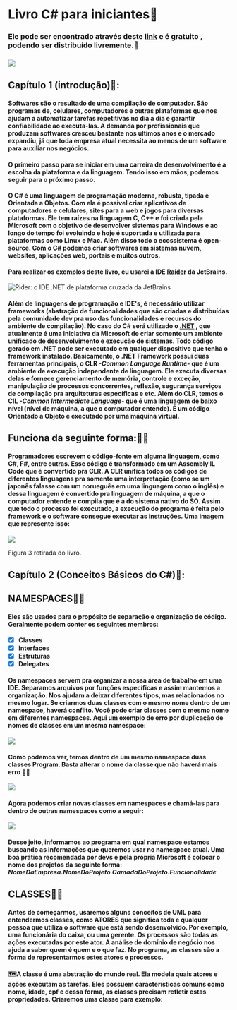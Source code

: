# Livro C# para iniciantes🧐

### Ele pode ser encontrado através deste [link](https://livrocsharp.com.br) e é gratuito , podendo ser distribuído livremente.🍃

### ![](https://media1.giphy.com/media/SKyeoZj4B5RCg/giphy.gif?cid=790b761120d5b38535c3cd17264a4bc4e9779ade0f9f7c97&rid=giphy.gif&ct=g)

## Capítulo 1 (introdução)📔:

#### Softwares são o resultado de uma compilação de computador. São programas de, celulares, computadores e outras plataformas que nos ajudam a automatizar tarefas repetitivas no dia a dia e garantir confiabilidade ao executa-las.  A demanda por profissionais que produzam softwares cresceu bastante nos últimos anos e o mercado expandiu, já que toda empresa atual necessita ao menos de um software para auxiliar nos negócios. 

#### O primeiro passo para se iniciar em uma carreira de desenvolvimento é a escolha da plataforma e da linguagem. Tendo isso em mãos, podemos seguir para o próximo passo. 

#### O C# é uma linguagem de programação moderna, robusta, tipada e Orientada a Objetos. Com ela é possível criar aplicativos de computadores e celulares, sites para a web e jogos para diversas plataformas. Ele tem raízes na linguagem C, C++ e foi criada pela Microsoft com o objetivo de desenvolver sistemas para Windows e ao longo do tempo foi evoluindo e hoje é suportada e utilizada para plataformas como Linux e Mac. Além disso todo o ecossistema é open-source.  Com o C# podemos criar softwares em sistemas nuvem, websites, aplicações web, portais e muitos outros.

#### Para realizar os exemplos deste livro, eu usarei a IDE [Raider](https://www.jetbrains.com/pt-br/rider/) da JetBrains.

![Rider: o IDE .NET de plataforma cruzada da JetBrains](https://resources.jetbrains.com/storage/products/rider/img/meta/rider_logo_300x300.png)

#### Além de linguagens de programação e IDE's, é necessário utilizar frameworks (abstração de funcionalidades que são criadas e distribuídas pela comunidade dev pra uso das funcionalidades e recursos do ambiente de compilação). No caso do C# será utilizado o [.NET](https://www.youtube.com/watch?v=hlgm_1Bzt-4) , que atualmente é uma iniciativa da Microsoft de criar somente um ambiente unificado de desenvolvimento e execução de sistemas. Todo código gerado em .NET pode ser executado em qualquer dispositivo que tenha o framework instalado. Basicamente, o .NET Framework possui duas ferramentas principais, o **CLR** *-Common Language Runtime-* que é um ambiente de execução independente de linguagem. Ele executa diversas delas e fornece gerenciamento de memória, controle e exceção, manipulação de processos concorrentes, reflexão, segurança serviços de compilação pra arquiteturas específicas e etc. Além do **CLR**, temos o **CIL** *-Common Intermediate Language-* que é uma linguagem de baixo nível (nível de máquina, a que o computador entende). É um código Orientado a Objeto e executado por uma máquina virtual.  

## Funciona da seguinte forma:🐱‍🏍

#### Programadores escrevem o código-fonte em alguma linguagem, como C#, F#, entre outras. Esse código é transformado em um Assembly IL Code que é convertido pra CLR. A CLR unifica todos os códigos de diferentes linguagens pra somente uma interpretação (como se um japonês falasse com um norueguês em uma linguagem como o inglês) e dessa linguagem é convertido pra linguagem de máquina, a que o computador entende e compila que é a do sistema nativo do SO. Assim que todo o processo foi executado, a execução do programa é feita pelo framework e o software consegue executar as instruções. Uma imagem que represente isso: 

![](https://github.com/majuliah/livrosLidos/blob/main/img/print1.png?raw=true)

Figura 3 retirada do livro.



## Capítulo 2 (Conceitos Básicos do C#)📔:

## **NAMESPACES**🐱‍👓

#### Eles são usados para o propósito de separação e organização de código. Geralmente podem conter os seguintes membros:

- [x] **Classes**
- [x] **Interfaces**
- [x] **Estruturas**
- [x] **Delegates**

#### Os namespaces servem pra organizar a nossa área de trabalho em uma IDE. Separamos arquivos por funções específicas e assim mantemos a organização. Nos ajudam a deixar diferentes tipos, mas relacionados no mesmo lugar. Se criarmos duas classes com o mesmo nome dentro de um namespace, haverá conflito. Você pode criar classes com o mesmo nome em diferentes namespaces. Aqui um exemplo de erro por duplicação de nomes de classes em um mesmo namespace:

![](https://github.com/majuliah/livrosLidos/blob/main/img/print2.png?raw=true)

#### Como podemos ver, temos dentro de um mesmo namespace duas classes Program. Basta alterar o nome da classe que não haverá mais erro 🐱‍🏍

![](https://github.com/majuliah/livrosLidos/blob/main/img/print3.png?raw=true)

#### Agora podemos criar novas classes em namespaces e chamá-las para dentro de outras namespaces como a seguir:

![](https://github.com/majuliah/livrosLidos/blob/main/img/print4.png?raw=true)

#### Desse jeito, informamos ao programa em qual namespace estamos buscando as informações que queremos usar no namespace atual. Uma boa prática recomendada por devs e pela própria Microsoft é colocar o nome dos projetos da seguinte forma:                                                                                                                                                                                                                          ***NomeDaEmpresa.NomeDoProjeto.CamadaDoProjeto.Funcionalidade*** 



## **CLASSES**🐱‍👓

#### Antes de começarmos, usaremos alguns conceitos de UML para entendermos classes, como ATORES que significa toda e qualquer pessoa que utiliza o software que está sendo desenvolvido. Por exemplo, uma funcionária do caixa, ou uma gerente. Os processos são todas as ações executadas por este ator. A análise de domínio de negócio nos ajuda a saber quem é quem e o que faz. No programa, as classes são a forma de representarmos estes atores e processos.

#### 🗺️A classe é uma abstração do mundo real. Ela modela quais atores e ações executam as tarefas. Eles possuem características comuns como nome, idade, cpf e dessa forma, as classes precisam refletir estas propriedades. Criaremos uma classe para exemplo:







##  











 

####  































